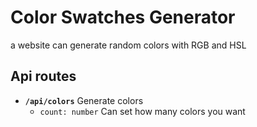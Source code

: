 
# Color Swatches Generator
a website can generate random colors with RGB and HSL

## Api routes
- **`/api/colors`** Generate colors
  - `count: number` Can set how many colors you want
